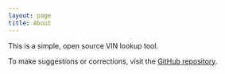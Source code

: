 ```yaml
---
layout: page
title: About
---
```


This is a simple, open source VIN lookup tool.

To make suggestions or corrections, visit the
[GitHub repository](http://github.com/matthiasmiller/openvindecoder/).
